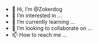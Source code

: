 - 👋 Hi, I’m @Zokerdog
- 👀 I’m interested in ...
- 🌱 I’m currently learning ...
- 💞️ I’m looking to collaborate on ...
- 📫 How to reach me ...

<!---
Zokerdog/Zokerdog is a ✨ special ✨ repository because its `README.md` (this file) appears on your GitHub profile.
You can click the Preview link to take a look at your changes.
--->
